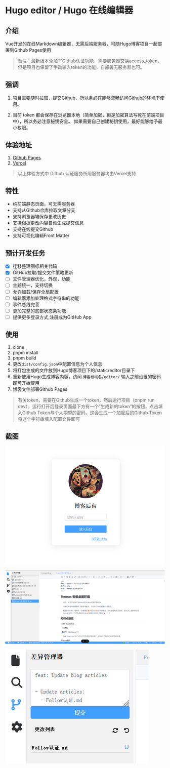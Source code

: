 # Hugo editor / Hugo 在线编辑器

## 介绍
Vue开发的在线Markdown编辑器，无需后端服务器，可随Hugo博客项目一起部署到Github Pages使用

> 备注：最新版本添加了Github认证功能，需要服务器交换access_token，但是项目也保留了手动输入token的功能，自部署无服务器也可。

## 强调
1. 项目需要随时拉取，提交Github，所以务必在能够流畅访问Github的环境下使用。

2. 目前 token 都会保存在浏览器本地（简单加密，但是加密算法写死在前端项目中），所以务必注意秘钥安全。
如果需要自己创建秘钥使用，最好能够给予最小权限。

## 体验地址
1. [Github Pages]() 
2. [Vercel](https://hugo-editor.1think2program.cn)

> 以上体验方式中 Github 认证服务所用服务器均由Vercel支持

## 特性
- 纯前端静态页面，可无需服务器
- 支持从Github仓库拉取文章分支
- 支持浏览器端保存更改历史
- 支持根据更改内容自动生成提交信息
- 支持在线提交Github
- 支持可视化编辑Front Matter

## 预计开发任务
- [x] 迁移整理图标相关代码
- [x] GitHub拉取/提交文件策略更新
- [ ] 文件管理器优化，外观，功能
- [ ] 主题统一，支持切换
- [ ] 允许加载/保存全局配置
- [ ] 编辑器添加处理格式字符串的功能
- [ ] 事件总线完善
- [ ] 更加完整的底部状态条功能
- [ ] 提供更多登录方式,注册成为GitHub App

## 使用
1. clone
2. pnpm install
3. pnpm build
4. 更改`dist/config.json`中配置信息为个人信息
5. 将打包生成的文件放到Hugo博客项目下的/static/editor目录下
6. 重新使用Hugo生成博客内容，访问 `博客根域名/editor/` 输入之前设置的密码即可开始使用
7. 博客文件部署Github Pages
> 有关token，需要在Github生成一个token，然后运行项目（pnpm run dev），运行打开后登录页面最下方有一个“生成新的token”的按钮，点击填入Github Token与个人期望的密码，这会生成一个加密后的Github Token将这个字符串填入配置文件即可


## 截图
![登录页面](./docs/images/屏幕截图%202025-01-04%20224037.png)

![编辑页面](./docs/images/屏幕截图%202025-01-04%20223235.png)

![提交页面](./docs/images/屏幕截图%202025-01-04%20223746.png)